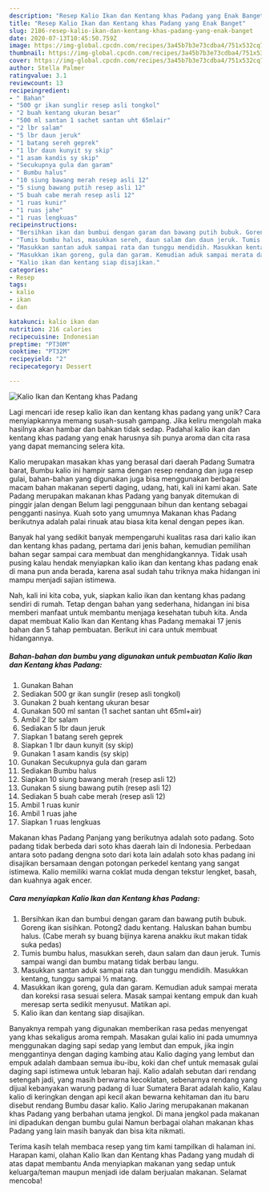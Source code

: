 ```yaml
---
description: "Resep Kalio Ikan dan Kentang khas Padang yang Enak Banget"
title: "Resep Kalio Ikan dan Kentang khas Padang yang Enak Banget"
slug: 2186-resep-kalio-ikan-dan-kentang-khas-padang-yang-enak-banget
date: 2020-07-13T10:45:50.759Z
image: https://img-global.cpcdn.com/recipes/3a45b7b3e73cdba4/751x532cq70/kalio-ikan-dan-kentang-khas-padang-foto-resep-utama.jpg
thumbnail: https://img-global.cpcdn.com/recipes/3a45b7b3e73cdba4/751x532cq70/kalio-ikan-dan-kentang-khas-padang-foto-resep-utama.jpg
cover: https://img-global.cpcdn.com/recipes/3a45b7b3e73cdba4/751x532cq70/kalio-ikan-dan-kentang-khas-padang-foto-resep-utama.jpg
author: Stella Palmer
ratingvalue: 3.1
reviewcount: 13
recipeingredient:
- " Bahan"
- "500 gr ikan sunglir resep asli tongkol"
- "2 buah kentang ukuran besar"
- "500 ml santan 1 sachet santan uht 65mlair"
- "2 lbr salam"
- "5 lbr daun jeruk"
- "1 batang sereh geprek"
- "1 lbr daun kunyit sy skip"
- "1 asam kandis sy skip"
- "Secukupnya gula dan garam"
- " Bumbu halus"
- "10 siung bawang merah resep asli 12"
- "5 siung bawang putih resep asli 12"
- "5 buah cabe merah resep asli 12"
- "1 ruas kunir"
- "1 ruas jahe"
- "1 ruas lengkuas"
recipeinstructions:
- "Bersihkan ikan dan bumbui dengan garam dan bawang putih bubuk. Goreng ikan sisihkan. Potong2 dadu kentang. Haluskan bahan bumbu halus. (Cabe merah sy buang bijinya karena anakku ikut makan tidak suka pedas)"
- "Tumis bumbu halus, masukkan sereh, daun salam dan daun jeruk. Tumis sampai wangi dan bumbu matang tidak berbau langu."
- "Masukkan santan aduk sampai rata dan tunggu mendidih. Masukkan kentang, tunggu sampai ½ matang."
- "Masukkan ikan goreng, gula dan garam. Kemudian aduk sampai merata dan koreksi rasa sesuai selera. Masak sampai kentang empuk dan kuah meresap serta sedikit menyusut. Matikan api."
- "Kalio ikan dan kentang siap disajikan."
categories:
- Resep
tags:
- kalio
- ikan
- dan

katakunci: kalio ikan dan 
nutrition: 216 calories
recipecuisine: Indonesian
preptime: "PT30M"
cooktime: "PT32M"
recipeyield: "2"
recipecategory: Dessert

---
```



![Kalio Ikan dan Kentang khas Padang](https://img-global.cpcdn.com/recipes/3a45b7b3e73cdba4/751x532cq70/kalio-ikan-dan-kentang-khas-padang-foto-resep-utama.jpg)

Lagi mencari ide resep kalio ikan dan kentang khas padang yang unik? Cara menyiapkannya memang susah-susah gampang. Jika keliru mengolah maka hasilnya akan hambar dan bahkan tidak sedap. Padahal kalio ikan dan kentang khas padang yang enak harusnya sih punya aroma dan cita rasa yang dapat memancing selera kita.

Kalio merupakan masakan khas yang berasal dari daerah Padang Sumatra barat, Bumbu kalio ini hampir sama dengan resep rendang dan juga resep gulai, bahan-bahan yang digunakan juga bisa menggunakan berbagai macam bahan makanan seperti daging, udang, hati, kali ini kami akan. Sate Padang merupakan makanan khas Padang yang banyak ditemukan di pinggir jalan dengan Belum lagi penggunaan bihun dan kentang sebagai pengganti nasinya. Kuah soto yang umumnya Makanan khas Padang berikutnya adalah palai rinuak atau biasa kita kenal dengan pepes ikan.

Banyak hal yang sedikit banyak mempengaruhi kualitas rasa dari kalio ikan dan kentang khas padang, pertama dari jenis bahan, kemudian pemilihan bahan segar sampai cara membuat dan menghidangkannya. Tidak usah pusing kalau hendak menyiapkan kalio ikan dan kentang khas padang enak di mana pun anda berada, karena asal sudah tahu triknya maka hidangan ini mampu menjadi sajian istimewa.


Nah, kali ini kita coba, yuk, siapkan kalio ikan dan kentang khas padang sendiri di rumah. Tetap dengan bahan yang sederhana, hidangan ini bisa memberi manfaat untuk membantu menjaga kesehatan tubuh kita. Anda dapat membuat Kalio Ikan dan Kentang khas Padang memakai 17 jenis bahan dan 5 tahap pembuatan. Berikut ini cara untuk membuat hidangannya.

<!--inarticleads1-->

##### Bahan-bahan dan bumbu yang digunakan untuk pembuatan Kalio Ikan dan Kentang khas Padang:

1. Gunakan  Bahan
1. Sediakan 500 gr ikan sunglir (resep asli tongkol)
1. Gunakan 2 buah kentang ukuran besar
1. Gunakan 500 ml santan (1 sachet santan uht 65ml+air)
1. Ambil 2 lbr salam
1. Sediakan 5 lbr daun jeruk
1. Siapkan 1 batang sereh geprek
1. Siapkan 1 lbr daun kunyit (sy skip)
1. Gunakan 1 asam kandis (sy skip)
1. Gunakan Secukupnya gula dan garam
1. Sediakan  Bumbu halus
1. Siapkan 10 siung bawang merah (resep asli 12)
1. Gunakan 5 siung bawang putih (resep asli 12)
1. Sediakan 5 buah cabe merah (resep asli 12)
1. Ambil 1 ruas kunir
1. Ambil 1 ruas jahe
1. Siapkan 1 ruas lengkuas


Makanan khas Padang Panjang yang berikutnya adalah soto padang. Soto padang tidak berbeda dari soto khas daerah lain di Indonesia. Perbedaan antara soto padang dengna soto dari kota lain adalah soto khas padang ini disajikan bersamaan dengan potongan perkedel kentang yang sangat istimewa. Kalio memiliki warna coklat muda dengan tekstur lengket, basah, dan kuahnya agak encer. 

<!--inarticleads2-->

##### Cara menyiapkan Kalio Ikan dan Kentang khas Padang:

1. Bersihkan ikan dan bumbui dengan garam dan bawang putih bubuk. Goreng ikan sisihkan. Potong2 dadu kentang. Haluskan bahan bumbu halus. (Cabe merah sy buang bijinya karena anakku ikut makan tidak suka pedas)
1. Tumis bumbu halus, masukkan sereh, daun salam dan daun jeruk. Tumis sampai wangi dan bumbu matang tidak berbau langu.
1. Masukkan santan aduk sampai rata dan tunggu mendidih. Masukkan kentang, tunggu sampai ½ matang.
1. Masukkan ikan goreng, gula dan garam. Kemudian aduk sampai merata dan koreksi rasa sesuai selera. Masak sampai kentang empuk dan kuah meresap serta sedikit menyusut. Matikan api.
1. Kalio ikan dan kentang siap disajikan.


Banyaknya rempah yang digunakan memberikan rasa pedas menyengat yang khas sekaligus aroma rempah. Masakan gulai kalio ini pada umumnya menggunakan daging sapi sedap yang lembut dan empuk, jika ingin menggantinya dengan daging kambing atau Kalio daging yang lembut dan empuk adalah dambaan semua ibu-ibu, koki dan chef untuk memasak gulai daging sapi istimewa untuk lebaran haji. Kalio adalah sebutan dari rendang setengah jadi, yang masih berwarna kecoklatan, sebenarnya rendang yang dijual kebanyakan warung padang di luar Sumatera Barat adalah kalio, Kalau kalio di keringkan dengan api kecil akan bewarna kehitaman dan itu baru disebut rendang Bumbu dasar kalio. Kalio Jaring merupakanan makanan khas Padang yang berbahan utama jengkol. Di mana jengkol pada makanan ini dipadukan dengan bumbu gulai Namun berbagai olahan makanan khas Padang yang lain masih banyak dan bisa kita nikmati. 

Terima kasih telah membaca resep yang tim kami tampilkan di halaman ini. Harapan kami, olahan Kalio Ikan dan Kentang khas Padang yang mudah di atas dapat membantu Anda menyiapkan makanan yang sedap untuk keluarga/teman maupun menjadi ide dalam berjualan makanan. Selamat mencoba!
